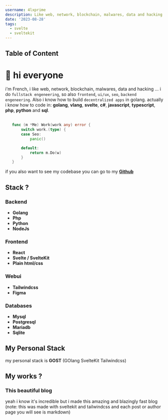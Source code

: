 ```yaml
---
username: 4lxprime
description: Like web, network, blockchain, malwares, data and hacking. Golang>
date: '2023-08-28'
tags:
  - svelte
  - sveltekit
---
```


## Table of Content

# 👋 hi everyone

i'm French, i like web, network, blockchain, malwares, data and hacking ... i do `fullstack engeneering`, so also `frontend`, `ui/ux`, `seo`, `backend engeneering`. Also i know how to build `decentralized apps` in golang. actually i know how to code in: **golang**, **vlang**, **svelte**, **c#**, **javascript**, **typescript**, **php**, **python** and **sql**.<br><br>

```go
   func (m *Me) Work(work any) error {
       switch work.(type) {
       case Seo:
           panic()

       default:
           return m.Do(w)
       }
   }
```

if you also want to see my codebase you can go to my **[Github](https://github.com/4lxprime)**

## Stack ?

### Backend

- **Golang**
- **Php**
- **Python**
- **NodeJs**

### Frontend

- **React**
- **Svelte / SvelteKit**
- **Plain html/css**

### Webui

- **Tailwindcss**
- **Figma**

### Databases

- **Mysql**
- **Postgresql**
- **Mariadb**
- **Sqlite**

## My Personal Stack

my personal stack is **GOST** (GOlang SvelteKit Tailwindcss)

## My works ?

### This beautiful blog

yeah i know it's incredible but i made this amazing and blazingly fast blog (note: this was made with sveltekit and tailwindcss and each post or author page you will see is markdown)
